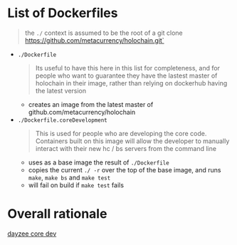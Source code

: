 # List of Dockerfiles

> the `./` context is assumed to be the root of a 
> git clone https://github.com/metacurrency/holochain.git`

* `./Dockerfile`
  > Its useful to have this here in this list for completeness, and for people who want to guarantee they have the lastest master of holochain in their image, rather than relying on dockerhub having the latest version
  * creates an image from the latest master of github.com/metacurrency/holochain
* `./Dockerfile.coreDevelopment`
  > This is used for people who are developing the core code. Containers built on this image will allow the developer to manually interact with their new hc / bs servers from the command line
  * uses as a base image the result of `./Dockerfile`
  * copies the current `./ -r` over the top of the base image, and runs `make`, `make bs` and `make test`
  * will fail on build if `make test` fails



# Overall rationale



[dayzee core dev](dayzeecoredev)